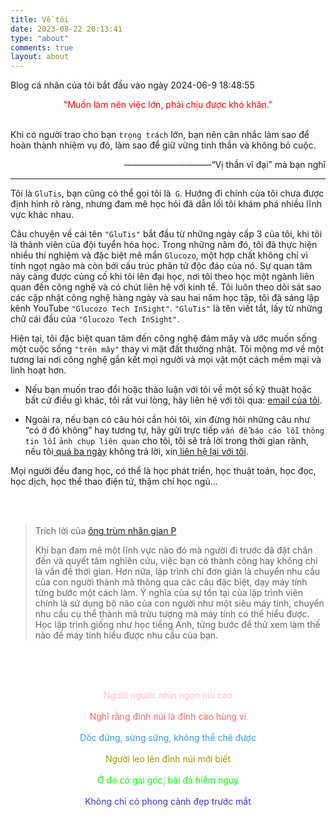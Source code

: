 ```yaml
---
title: Về tôi
date: 2023-08-22 20:13:41
type: "about"
comments: true
layout: about
---
```


Blog cá nhân của tôi bắt đầu vào ngày 2024-06-9 18:48:55

<center> <font color='red'>"Muốn làm nên việc lớn, phải chịu được khó khăn."  </font> </center> <br/>

Khi có người trao cho bạn `trọng trách` lớn, bạn nên cân nhắc làm sao để hoàn thành nhiệm vụ đó, làm sao để giữ vững tinh thần và không bỏ cuộc.

<div style="text-align: right;">
	——————————“Vị thần vĩ đại” mà bạn nghĩ
</div>

---

Tôi là ```GluTis```, bạn cũng có thể gọi tôi là``` G```. Hướng đi chính của tôi chưa được định hình rõ ràng, nhưng đam mê học hỏi đã dẫn lối tôi khám phá nhiều lĩnh vực khác nhau.

Câu chuyện về cái tên ```"GluTis"``` bắt đầu từ những ngày cấp 3 của tôi, khi tôi là thành viên của đội tuyển hóa học. Trong những năm đó, tôi đã thực hiện nhiều thí nghiệm và đặc biệt mê mẩn ```Glucozo```, một hợp chất không chỉ vì tính ngọt ngào mà còn bởi cấu trúc phân tử độc đáo của nó. Sự quan tâm này càng được củng cố khi tôi lên đại học, nơi tôi theo học một ngành liên quan đến công nghệ và có chút liên hệ với kinh tế. Tôi luôn theo dõi sát sao các cập nhật công nghệ hàng ngày và sau hai năm học tập, tôi đã sáng lập kênh YouTube ```"Glucozo Tech InSight"```. ```"GluTis"``` là tên viết tắt, lấy từ những chữ cái đầu của ```"Glucozo Tech InSight"```.

Hiện tại, tôi đặc biệt quan tâm đến công nghệ đám mây và ước muốn sống một cuộc sống ```"trên mây"``` thay vì mặt đất thường nhật. Tôi mộng mơ về một tương lai nơi công nghệ gắn kết mọi người và mọi vật một cách mềm mại và linh hoạt hơn.

- Nếu bạn muốn trao đổi hoặc thảo luận với tôi về một số kỹ thuật hoặc bất cứ điều gì khác, tôi rất vui lòng, hãy liên hệ với tôi qua: [email của tôi](mailto:huyv80313@gmail.com).

- Ngoài ra, nếu bạn có câu hỏi cần hỏi tôi, xin đừng hỏi những câu như “có ở đó không” hay tương tự, hãy gửi trực tiếp `vấn đề` `báo cáo lỗi` `thông tin lỗi` `ảnh chụp liên quan` cho tôi, tôi sẽ trả lời trong thời gian rảnh, nếu tôi<u> quá ba ngày</u> không trả lời, xin<u> liên hệ lại với tôi</u>.

Mọi người đều đang học, có thể là học phát triển, học thuật toán, học đọc, học dịch, học thể thao điện tử, thậm chí học ngủ…

<br/> <br/>

> Trích lời của [ông trùm nhân gian P](https://www.mrxiaom.top/#/)
>
> Khi bạn đam mê một lĩnh vực nào đó mà người đi trước đã đặt chân đến và quyết tâm nghiên cứu, việc bạn có thành công hay không chỉ là vấn đề thời gian. Hơn nữa, lập trình chỉ đơn giản là chuyển nhu cầu của con người thành mã thông qua các câu đặc biệt, dạy máy tính từng bước một cách làm. Ý nghĩa của sự tồn tại của lập trình viên chính là sử dụng bộ não của con người như một siêu máy tính, chuyển nhu cầu cụ thể thành mã trừu tượng mà máy tính có thể hiểu được. Học lập trình giống như học tiếng Anh, từng bước để thử xem làm thế nào để máy tính hiểu được nhu cầu của bạn.

<br/> <br/> <br/>

<div align="center">
  <font color='pink'> Người ngước nhìn ngọn núi cao </font>
</div>
<br/>

<div align="center">
  <font color='#FF6666'> Nghĩ rằng đỉnh núi là đỉnh cao hùng vĩ </font>
</div>
<br/>

<div align="center">
  <font color='#3399FF'> Dốc đứng, sừng sững, không thể chê được </font>
</div>
<br/>

<div align="center">
  <font color='#999900'> Người leo lên đỉnh núi mới biết </font>
</div>
<br/>

<div align="center">
  <font color='#00FF00'> Ở đó có gai góc, bãi đá hiểm nguy </font>
</div>
<br/>

<div align="center">
  <font color='#3333FF'> Không chỉ có phong cảnh đẹp trước mắt </font>
</div>
